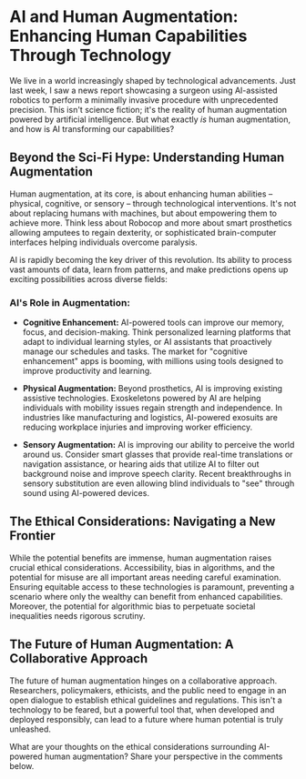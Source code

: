 # AI and Human Augmentation: Enhancing Human Capabilities Through Technology

We live in a world increasingly shaped by technological advancements.  Just last week, I saw a news report showcasing a surgeon using AI-assisted robotics to perform a minimally invasive procedure with unprecedented precision.  This isn't science fiction; it's the reality of human augmentation powered by artificial intelligence.  But what exactly *is* human augmentation, and how is AI transforming our capabilities?

## Beyond the Sci-Fi Hype: Understanding Human Augmentation

Human augmentation, at its core, is about enhancing human abilities – physical, cognitive, or sensory – through technological interventions.  It's not about replacing humans with machines, but about empowering them to achieve more. Think less about Robocop and more about smart prosthetics allowing amputees to regain dexterity, or sophisticated brain-computer interfaces helping individuals overcome paralysis.

AI is rapidly becoming the key driver of this revolution.  Its ability to process vast amounts of data, learn from patterns, and make predictions opens up exciting possibilities across diverse fields:

###  AI's Role in Augmentation:

* **Cognitive Enhancement:** AI-powered tools can improve our memory, focus, and decision-making. Think personalized learning platforms that adapt to individual learning styles, or AI assistants that proactively manage our schedules and tasks.  The market for "cognitive enhancement" apps is booming, with millions using tools designed to improve productivity and learning.

* **Physical Augmentation:**  Beyond prosthetics, AI is improving existing assistive technologies.  Exoskeletons powered by AI are helping individuals with mobility issues regain strength and independence.  In industries like manufacturing and logistics, AI-powered exosuits are reducing workplace injuries and improving worker efficiency.

* **Sensory Augmentation:**  AI is improving our ability to perceive the world around us.  Consider smart glasses that provide real-time translations or navigation assistance, or hearing aids that utilize AI to filter out background noise and improve speech clarity. Recent breakthroughs in sensory substitution are even allowing blind individuals to "see" through sound using AI-powered devices.

## The Ethical Considerations: Navigating a New Frontier

While the potential benefits are immense, human augmentation raises crucial ethical considerations.  Accessibility, bias in algorithms, and the potential for misuse are all important areas needing careful examination.  Ensuring equitable access to these technologies is paramount, preventing a scenario where only the wealthy can benefit from enhanced capabilities.  Moreover, the potential for algorithmic bias to perpetuate societal inequalities needs rigorous scrutiny.

## The Future of Human Augmentation: A Collaborative Approach

The future of human augmentation hinges on a collaborative approach.  Researchers, policymakers, ethicists, and the public need to engage in an open dialogue to establish ethical guidelines and regulations.  This isn't a technology to be feared, but a powerful tool that, when developed and deployed responsibly, can lead to a future where human potential is truly unleashed.


What are your thoughts on the ethical considerations surrounding AI-powered human augmentation?  Share your perspective in the comments below.
